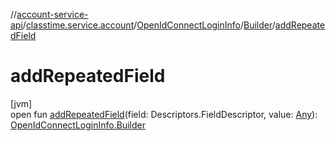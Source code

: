 //[account-service-api](../../../../index.md)/[classtime.service.account](../../index.md)/[OpenIdConnectLoginInfo](../index.md)/[Builder](index.md)/[addRepeatedField](add-repeated-field.md)

# addRepeatedField

[jvm]\
open fun [addRepeatedField](add-repeated-field.md)(field: Descriptors.FieldDescriptor, value: [Any](https://kotlinlang.org/api/latest/jvm/stdlib/kotlin/-any/index.html)): [OpenIdConnectLoginInfo.Builder](index.md)
